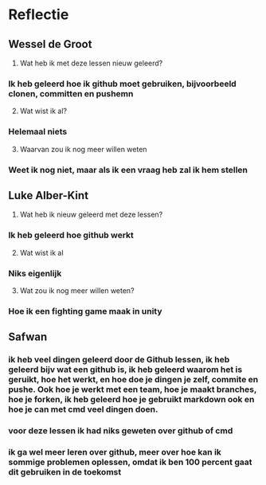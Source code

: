 # Reflectie

## Wessel de Groot

1. Wat heb ik met deze lessen nieuw geleerd?

### Ik heb geleerd hoe ik github moet gebruiken, bijvoorbeeld clonen, committen en pushemn

2. Wat wist ik al?

### Helemaal niets

3. Waarvan zou ik nog meer willen weten

### Weet ik nog niet, maar als ik een vraag heb zal ik hem stellen

## Luke Alber-Kint

1. Wat heb ik nieuw geleerd met deze lessen?

### Ik heb geleerd hoe github werkt

2. Wat wist ik al

### Niks eigenlijk

3. Wat zou ik nog meer willen weten?

### Hoe ik een fighting game maak in unity

## Safwan

### ik heb veel dingen geleerd door de Github lessen, ik heb geleerd bijv wat een github is, ik heb geleerd waarom het is geruikt, hoe het werkt, en hoe doe je dingen je zelf, commite en pushe. Ook hoe je werkt met een team, hoe je maakt branches, hoe je forken, ik heb geleerd hoe je gebruikt markdown ook en hoe je can met cmd veel dingen doen. 

### voor deze lessen ik had niks geweten over github of cmd

### ik ga wel meer leren over github, meer over hoe kan ik sommige problemen oplessen, omdat ik ben  100 percent gaat dit gebruiken in de toekomst 
